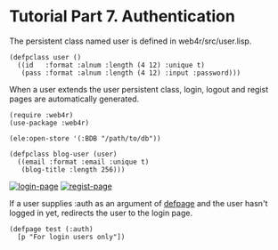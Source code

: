 Tutorial Part 7. Authentication
================================
The persistent class named user is defined in web4r/src/user.lisp.

    (defpclass user ()
      ((id   :format :alnum :length (4 12) :unique t)
       (pass :format :alnum :length (4 12) :input :password)))

When a user extends the user persistent class, login, logout and regist pages are automatically generated.

    (require :web4r)
    (use-package :web4r)

    (ele:open-store '(:BDB "/path/to/db"))

    (defpclass blog-user (user)
      ((email :format :email :unique t)
       (blog-title :length 256)))

[![login-page](http://web4r.org/login-thumbnail.png)](http://web4r.org/login.png)
[![regist-page](http://web4r.org/regist-thumbnail.png)](http://web4r.org/regist.png)

If a user supplies :auth as an argument of [defpage](http://web4r.org/en/api#defpage) and the user hasn't logged in yet, redirects the user to the login page.

    (defpage test (:auth)
      [p "For login users only"])
